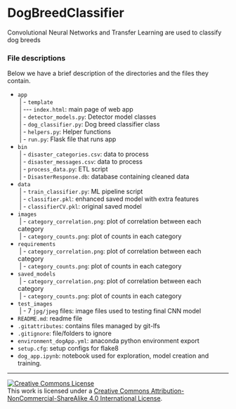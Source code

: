# DogBreedClassifier


Convolutional Neural Networks and Transfer Learning are used to classify dog breeds


### File descriptions
Below we have a brief description of the directories and the files they contain. 
- `app` <br>
  &nbsp;| - `template` <br>
  &nbsp;| --- `index.html`: main page of web app <br>
  &nbsp;| - `detector_models.py`: Detector model classes <br>
  &nbsp;| - `dog_classifier.py`: Dog breed classifier class <br>
  &nbsp;| - `helpers.py`: Helper functions <br>
  &nbsp;| - `run.py`: Flask file that runs app <br>
- `bin` <br>
  &nbsp;| - `disaster_categories.csv`: data to process <br>
  &nbsp;| - `disaster_messages.csv`: data to process <br>
  &nbsp;| - `process_data.py`: ETL script <br>
  &nbsp;| - `DisasterResponse.db`: database containing cleaned data <br>
- `data` <br>
  &nbsp;| - `train_classifier.py`: ML pipeline script <br>
  &nbsp;| - `classifier.pkl`: enhanced saved model with extra features <br>
  &nbsp;| - `classifierCV.pkl`: original saved model <br>
- `images` <br>
  &nbsp;| - `category_correlation.png`: plot of correlation between each category <br>
  &nbsp;| - `category_counts.png`: plot of counts in each category <br>
- `requirements` <br>
  &nbsp;| - `category_correlation.png`: plot of correlation between each category <br>
  &nbsp;| - `category_counts.png`: plot of counts in each category <br>
- `saved_models` <br>
  &nbsp;| - `category_correlation.png`: plot of correlation between each category <br>
  &nbsp;| - `category_counts.png`: plot of counts in each category <br>
- `test_images` <br>
  &nbsp;| - 7 `jpg/jpeg` files: image files used to testing final CNN model <br>
- `README.md`: readme file
- `.gitattributes`: contains files managed by git-lfs
- `.gitignore`: file/folders to ignore
- `environment_dogApp.yml`: anaconda python environment export
- `setup.cfg`: setup configs for flake8
- `dog_app.ipynb`: notebook used for exploration, model creation and training.


---

<a rel="license" href="http://creativecommons.org/licenses/by-nc-sa/4.0/"><img alt="Creative Commons License" style="border-width:0" src="https://i.creativecommons.org/l/by-nc-sa/4.0/80x15.png" /></a><br />This work is licensed under a <a rel="license" href="http://creativecommons.org/licenses/by-nc-sa/4.0/">Creative Commons Attribution-NonCommercial-ShareAlike 4.0 International License</a>.
